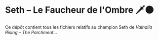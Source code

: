 # Seth – Le Faucheur de l'Ombre 🗡️🌑
Ce dépôt contient tous les fichiers relatifs au champion Seth de *Valhalla Rising – The Parchment*...